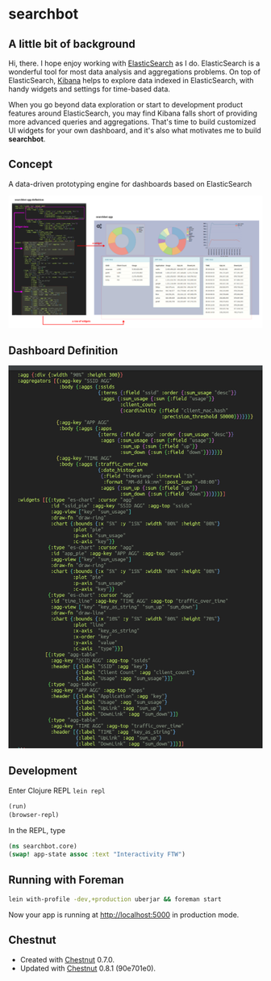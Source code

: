 # searchbot

## A little bit of background
Hi, there. I hope enjoy working with [ElasticSearch](https://www.elastic.co/products/elasticsearch) as I do. ElasticSearch is a wonderful tool for most data analysis and aggregations problems. On top of ElasticSearch, [Kibana](https://www.elastic.co/products/kibana) helps to explore data indexed in ElasticSearch, with handy widgets and settings for time-based data.

When you go beyond data exploration or start to development product features around ElasticSearch, you may find Kibana falls short of providing more advanced queries and aggregations. That's time to build customized UI widgets for your own dashboard, and it's also what motivates me to build **searchbot**.

## Concept
A data-driven prototyping engine for dashboards based on ElasticSearch

![app](doc/app.png)

## Dashboard Definition

![app definition](doc/app_def.png)

## Development

Enter Clojure REPL `lein repl`

```clojure
(run)
(browser-repl)
```

In the REPL, type

```clojure
(ns searchbot.core)
(swap! app-state assoc :text "Interactivity FTW")
```

## Running with Foreman

``` sh
lein with-profile -dev,+production uberjar && foreman start
```

Now your app is running at
[http://localhost:5000](http://localhost:5000) in production mode.


## Chestnut

- Created with [Chestnut](http://plexus.github.io/chestnut/) 0.7.0.
- Updated with [Chestnut](http://plexus.github.io/chestnut/) 0.8.1 (90e701e0).
